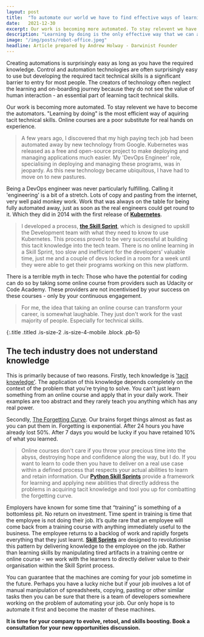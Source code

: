 ```yaml
---
layout: post
title:  "To automate our world we have to find effective ways of learning new technical skills"
date:   2021-12-30 
excerpt: Our work is becoming more automated. To stay relevent we have to become the automators. Learn where Darwinist founder got his inspitation to develop a methodology that tackles technology related business issues effectively.
description: "Learning by doing is the only effective way that we can acquire new technical skills. Skill Sprints are designed to approach this challenge head on."
image: "/img/posts/robot-office.jpeg"
headline: Article prepared by Andrew Holway - Darwinist Founder
---
```

Creating automations is surprisingly easy as long as you have the required knowledge. Control and automation technologies are often surprisingly easy to use but developing the required tacit technical skills is a significant barrier to entry for most people. The creators of technology often neglect the learning and on-boarding journey because they do not see the value of human interaction - an essential part of learning tacit technical skills.

Our work is becoming more automated. To stay relevent we have to become the automators. "Learning by doing" is the most efficient way of aquiring tacit technical skills. Online courses are a poor substitute for real hands on experience. 

>A few years ago, I discovered that my high paying tech job had been automated away by new technology from Google. Kubernetes was released as a free and open-source project to make deploying and managing applications much easier. My 'DevOps Engineer' role, specialising in deploying and managing these programs, was in jeopardy. As this new technology became ubiquitous, I have had to move on to new pastures.

Being a DevOps engineer was never particularly fulfilling. Calling it 'engineering' is a bit of a stretch. Lots of copy and pasting from the internet, very well paid monkey work. Work that was always on the table for being fully automated away, just as soon as the real engineers could get round to it. Which they did in 2014 with the first release of [**Kubernetes**](/technology/kubernetes/).


>I developed a process, [**the Skill Sprint**](/product/skill-sprint/), which is designed to upskill the Development team with what they need to know to use Kubernetes. This process proved to be very successful at building this tacit knowledge into the tech team. There is no online learning in a Skill Sprint, too slow and inefficient for the developers’ valuable time, just me and a couple of devs locked in a room for a week until they were able to get their programs working on this new platform.

There is a terrible myth in tech: Those who have the potential for coding can do so by taking some online course from providers such as Udacity or Code Academy. These providers are not incentivised by your success on these courses - only by your continuous engagement. 

>For me, the idea that taking an online course can transform your career, is somewhat laughable. They just don't work for the vast majority of people. Especially for technical skills.

{:.title .titled .is-size-2 .is-size-4-mobile .block .pb-5}
## The tech industry does not understand knowledge

This is primarily because of two reasons. Firstly, tech knowledge is ['tacit knowledge'](https://www.starmind.ai/resources/what-is-tacit-knowledge-and-how-do-you-access-it). The application of this knowledge depends completely on the context of the problem that you're trying to solve. You can't just learn something from an online course and apply that in your daily work. Their examples are too abstract and they rarely teach you anything which has any real power.

Secondly, [The Forgetting Curve](https://en.wikipedia.org/wiki/Forgetting_curve). Our brains forget things almost as fast as you can put them in. Forgetting is exponential. After 24 hours you have already lost 50%. After 7 days you would be lucky if you have retained 10% of what you learned.

>Online courses don't care if you throw your precious time into the abyss, destroying hope and confidence along the way, but I do. If you want to learn to code then you have to deliver on a real use case within a defined process that respects your actual abilities to learn and retain information. Our [**Python Skill Sprints**](/technology/python/) provide a framework for learning and applying new abilities that directly address the problems in acquiring tacit knowledge and tool you up for combatting the forgetting curve.

Employers have known for some time that “training” is something of a bottomless pit. No return on investment. Time spent in training is time that the employee is not doing their job. It’s quite rare that an employee will come back from a training course with anything immediately useful to the business. The employee returns to a backlog of work and rapidly forgets everything that they just learnt. [**Skill Sprints**](/product/skill-sprint/) are designed to revolutionise this pattern by delivering knowledge to the employee on the job. Rather than learning skills by manipulating tired artifacts in a training centre or online course - we work with the learners to directly deliver value to their organisation within the Skill Sprint process.

You can guarantee that the machines are coming for your job sometime in the future. Perhaps you have a lucky niche but if your job involves a lot of manual manipulation of spreadsheets, copying, pasting or other similar tasks then you can be sure that there is a team of developers somewhere working on the problem of automating your job. Our only hope is to automate it first and become the master of these machines.

**It is time for your company to evolve, retool, and skills boosting. Book a consultation for your new opportunities discussion.** 
